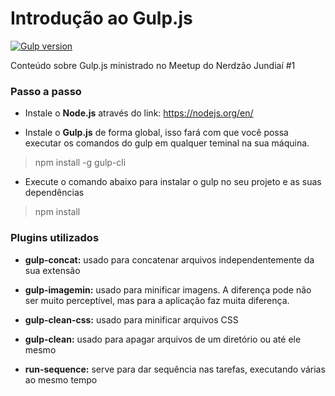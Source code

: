 # Introdução ao Gulp.js 
[![Gulp version](https://img.shields.io/badge/Gulp.js-v.3.9.1-red.svg)](https://gulpjs.com/)

Conteúdo sobre Gulp.js ministrado no Meetup do Nerdzão Jundiaí #1

### Passo a passo 

+ Instale o **Node.js** através do link: https://nodejs.org/en/

+ Instale o **Gulp.js** de forma global, isso fará com que você possa executar os comandos do gulp em qualquer teminal na sua máquina.
> npm install -g gulp-cli 

+ Execute o comando abaixo para instalar o gulp no seu projeto e as suas dependências
> npm install 

### Plugins utilizados

+ **gulp-concat:** usado para concatenar arquivos independentemente da sua extensão 

+ **gulp-imagemin:** usado para minificar imagens. A diferença pode não ser muito perceptível, mas para a aplicação faz muita diferença. 

+ **gulp-clean-css:** usado para minificar arquivos CSS

+ **gulp-clean:** usado para apagar arquivos de um diretório ou até ele mesmo

+ **run-sequence:** serve para dar sequência nas tarefas, executando várias ao mesmo tempo 
